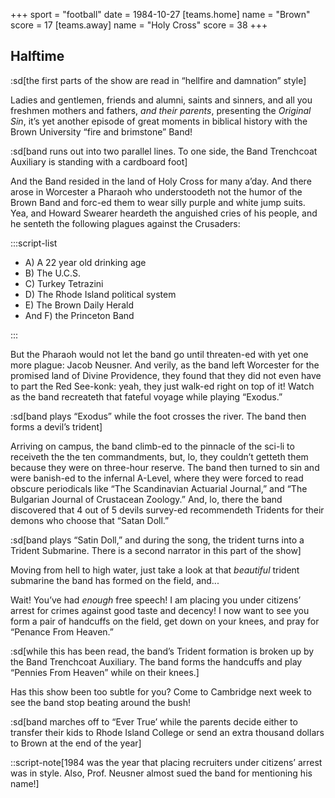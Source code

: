 +++
sport = "football"
date = 1984-10-27
[teams.home]
name = "Brown"
score = 17
[teams.away]
name = "Holy Cross"
score = 38
+++

## Halftime

:sd[the first parts of the show are read in “hellfire and damnation” style]

Ladies and gentlemen, friends and alumni, saints and sinners, and all you freshmen mothers and fathers, _and their parents_, presenting the _Original Sin_, it’s yet another episode of great moments in biblical history with the Brown University “fire and brimstone” Band!

:sd[band runs out into two parallel lines. To one side, the Band Trenchcoat Auxiliary is standing with a cardboard foot]

And the Band resided in the land of Holy Cross for many a’day. And there arose in Worcester a Pharaoh who understoodeth not the humor of the Brown Band and forc-ed them to wear silly purple and white jump suits. Yea, and Howard Swearer heardeth the anguished cries of his people, and he senteth the following plagues against the Crusaders:

:::script-list

- A) A 22 year old drinking age
- B) The U.C.S.
- C) Turkey Tetrazini
- D) The Rhode Island political system
- E) The Brown Daily Herald
- And F) the Princeton Band

:::

But the Pharaoh would not let the band go until threaten-ed with yet one more plague: Jacob Neusner. And verily, as the band left Worcester for the promised land of Divine Providence, they found that they did not even have to part the Red See-konk: yeah, they just walk-ed right on top of it! Watch as the band recreateth that fateful voyage while playing “Exodus.”

:sd[band plays “Exodus” while the foot crosses the river. The band then forms a devil’s trident]

Arriving on campus, the band climb-ed to the pinnacle of the sci-li to receiveth the the ten commandments, but, lo, they couldn’t getteth them because they were on three-hour reserve. The band then turned to sin and were banish-ed to the infernal A-Level, where they were forced to read obscure periodicals like “The Scandinavian Actuarial Journal,” and “The Bulgarian Journal of Crustacean Zoology.” And, lo, there the band discovered that 4 out of 5 devils survey-ed recommendeth Tridents for their demons who choose that “Satan Doll.”

:sd[band plays “Satin Doll,” and during the song, the trident turns into a Trident Submarine. There is a second narrator in this part of the show]

Moving from hell to high water, just take a look at that _beautiful_ trident submarine the band has formed on the field, and...

Wait! You’ve had _enough_ free speech! I am placing you under citizens’ arrest for crimes against good taste and decency! I now want to see you form a pair of handcuffs on the field, get down on your knees, and pray for “Penance From Heaven.”

:sd[while this has been read, the band’s Trident formation is broken up by the Band Trenchcoat Auxiliary. The band forms the handcuffs and play “Pennies From Heaven” while on their knees.]

Has this show been too subtle for you? Come to Cambridge next week to see the band stop beating around the bush!

:sd[band marches off to “Ever True’ while the parents decide either to transfer their kids to Rhode Island College or send an extra thousand dollars to Brown at the end of the year]

::script-note[1984 was the year that placing recruiters under citizens’ arrest was in style. Also, Prof. Neusner almost sued the band for mentioning his name!]
